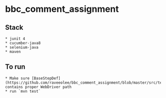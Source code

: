 # bbc_comment_assignment

## Stack
    * junit 4
    * cucumber-java8
    * selenium-java
    * maven
    
## To run
    * Make sure [BaseStepDef](https://github.com/raveeolee/bbc_comment_assignment/blob/master/src/test/java/com/bbc/news/base/BaseStepDef.java) contains proper WebDriver path
    * run `mvn test`
